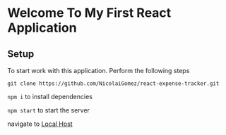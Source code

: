 # Welcome To My First React Application

## Setup

To start work with this application. Perform the following steps

`git clone https://github.com/NicolaiGomez/react-expense-tracker.git`

`npm i` to install dependencies

`npm start` to start the server

navigate to [Local Host](http://localhost:3000/)
